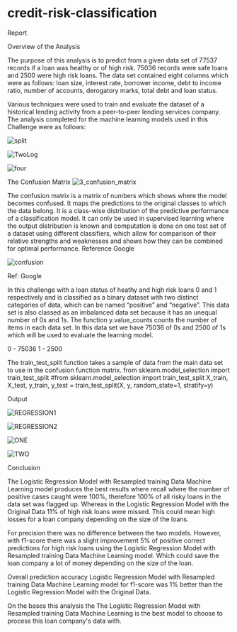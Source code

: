 # credit-risk-classification



Report

Overview of the Analysis


The purpose of this analysis is to predict from a given data set of 77537 records if a loan was healthy or of high risk. 75036 records were safe loans and 2500 were high risk loans.  The data set contained eight columns which were as follows: 
loan size, interest rate, borrower income, debt to income ratio, number of accounts, derogatory marks, total debt and loan status.

Various techniques were used to train and evaluate the dataset of a historical lending activity from a peer-to-peer lending services company.
The analysis completed for the machine learning models used in this Challenge were as follows:

![split](https://user-images.githubusercontent.com/115945473/227413883-8edf75e2-4cd8-44fc-8113-ab03a306f2b8.jpg)

![TwoLog](https://user-images.githubusercontent.com/115945473/227413910-b7f9ee21-4316-49c0-9d89-b6697090882d.jpg)

![four](https://user-images.githubusercontent.com/115945473/227413961-35ffdabc-4aeb-43ee-8dd2-d58e236a0be2.jpg)
		


The Confusion Matrix
![3_confusion_matrix](https://user-images.githubusercontent.com/115945473/227404757-6615b395-2c10-49d2-b048-e6357b33dff0.png)

The confusion matrix is a matrix of numbers which shows where the 
model becomes confused. It maps the predictions to the original classes to which the data belong. It is a class-wise distribution of the predictive performance of a classification model. It can only be used in supervised learning where the output distribution is known and computation is done on one test set of a dataset using different classifiers, which allow for comparison of their relative strengths and weaknesses and shows how they can be combined for optimal performance. Reference Google

![confusion](https://user-images.githubusercontent.com/115945473/227415034-a9b976a0-9bd1-4397-97ce-d3e2757874b2.jpg)

 
Ref: Google

In this challenge with a loan status of heathy and high risk loans 0 and 1 respectively and is classified as a binary dataset with two distinct categories of data, which can be named “positive” and “negative”. This data set is also classed as an imbalanced data set because it has an unequal number of 0s and 1s. The function y.value_counts counts the number of items in each data set. In this data set we have 75036 of 0s and 2500 of 1s which will be used to evaluate the learning model.



0   - 75036
1   -  2500



The train_test_split function takes a sample of data from the main data set to use in the confusion function matrix.
from sklearn.model_selection import train_test_split
#from sklearn.model_selection import train_test_split
X_train, X_test, y_train, y_test = train_test_split(X, 
                                                    y, 
                                                    random_state=1, 
                                                    stratify=y)


Output

![REGRESSION1](https://user-images.githubusercontent.com/115945473/227406055-ee532259-358c-42e4-a690-02379eb85715.jpg)

![REGRESSION2](https://user-images.githubusercontent.com/115945473/227406073-9fa565af-8a53-4274-9a6b-dbee7048ab6c.jpg)







![ONE](https://user-images.githubusercontent.com/115945473/227406399-e5e54e1b-56ac-436c-8ce4-b40b6fb14e2e.jpg)




![TWO](https://user-images.githubusercontent.com/115945473/227406170-e422d899-241f-4b02-8138-bf1bef9813be.jpg)







Conclusion 


The Logistic Regression Model with Resampled training Data Machine Learning 
model produces the best results where recall where the number of positive cases caught were 100%, therefore 100% of all risky loans in the data set was flagged up. Whereas in the Logistic Regression Model with the Original Data 11% of high risk loans were missed. This could mean high losses for a loan company depending on the size of the loans.


For precision there was no difference between the two models. However, with f1-score there was a slight improvement 5% of positive correct predictions for high risk loans using the Logistic Regression Model with Resampled training Data Machine Learning model. Which could save the loan company a lot of money depending on the size of the loan.


Overall prediction accuracy Logistic Regression Model with Resampled training Data Machine Learning model for f1-score was 1% better than the Logistic Regression Model with the Original Data.


On the bases this analysis the The Logistic Regression Model with Resampled training Data Machine Learning is the best model to choose to process this loan company's data with.



















